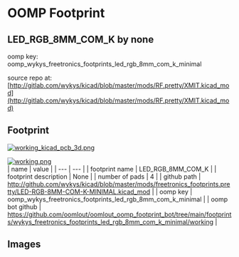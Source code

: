 # OOMP Footprint  
## LED_RGB_8MM_COM_K  by none  
  
oomp key: oomp_wykys_freetronics_footprints_led_rgb_8mm_com_k_minimal  
  
source repo at: [http://gitlab.com/wykys/kicad/blob/master/mods/RF.pretty/XMIT.kicad_mod](http://gitlab.com/wykys/kicad/blob/master/mods/RF.pretty/XMIT.kicad_mod)  
## Footprint  
  
[![working_kicad_pcb_3d.png](working_kicad_pcb_3d_600.png)](working_kicad_pcb_3d.png)  
  
[![working.png](working_600.png)](working.png)  
| name | value | 
| --- | --- | 
| footprint name | LED_RGB_8MM_COM_K | 
| footprint description | None | 
| number of pads | 4 | 
| github path | http://github.com/wykys/kicad/blob/master/mods/freetronics_footprints.pretty/LED-RGB-8MM-COM-K-MINIMAL.kicad_mod | 
| oomp key | oomp_wykys_freetronics_footprints_led_rgb_8mm_com_k_minimal | 
| oomp bot github | https://github.com/oomlout/oomlout_oomp_footprint_bot/tree/main/footprints/wykys_freetronics_footprints_led_rgb_8mm_com_k_minimal/working | 
## Images  
